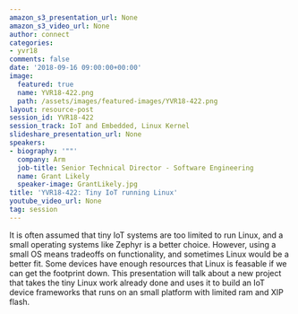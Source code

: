 ```yaml
---
amazon_s3_presentation_url: None
amazon_s3_video_url: None
author: connect
categories:
- yvr18
comments: false
date: '2018-09-16 09:00:00+00:00'
image:
  featured: true
  name: YVR18-422.png
  path: /assets/images/featured-images/YVR18-422.png
layout: resource-post
session_id: YVR18-422
session_track: IoT and Embedded, Linux Kernel
slideshare_presentation_url: None
speakers:
- biography: '""'
  company: Arm
  job-title: Senior Technical Director - Software Engineering
  name: Grant Likely
  speaker-image: GrantLikely.jpg
title: 'YVR18-422: Tiny IoT running Linux'
youtube_video_url: None
tag: session
---
```


It is often assumed that tiny IoT systems are too limited to run Linux, and a small operating systems like Zephyr is a better choice. However, using a small OS means tradeoffs on functionality, and sometimes Linux would be a better fit. Some devices have enough resources that Linux is feasable if we can get the footprint down. This presentation will talk about a new project that takes the tiny Linux work already done and uses it to build an IoT device frameworks that runs on an small platform with limited ram and XIP flash.